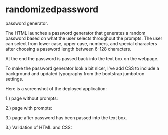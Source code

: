# randomizedpassword
password generator.

The HTML launches a password generator that generates a random password based on what the user selects throughout the prompts. The user can select from lower case, upper case, numbers, and special characters after choosing a password length between 6-128 characters. 

At the end the password is passed back into the text box on the webpage.

To make the password generator look a bit nicer, I've add CSS to include a background and updated typography from the bootstrap jumbotron settings.

Here is a screenshot of the deployed application:

1.) page without prompts:



2.) page with prompts:


3.) page after password has been passed into the text box.



3.) Validation of HTML and CSS:





